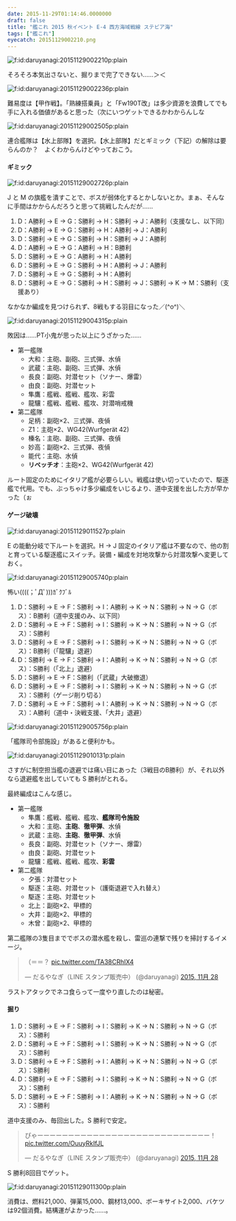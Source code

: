 ```yaml
---
date: 2015-11-29T01:14:46.0000000
draft: false
title: "艦これ 2015 秋イベント E-4 西方海域戦線 ステビア海"
tags: ["艦これ"]
eyecatch: 20151129002210.png
---
```

<p><span itemscope itemtype="http://schema.org/Photograph"><img src="20151129002210.png" alt="f:id:daruyanagi:20151129002210p:plain" title="f:id:daruyanagi:20151129002210p:plain" class="hatena-fotolife" itemprop="image"></span></p><p>そろそろ本気出さないと、掘りまで完了できない……＞＜</p><p><span itemscope itemtype="http://schema.org/Photograph"><img src="20151129002236.png" alt="f:id:daruyanagi:20151129002236p:plain" title="f:id:daruyanagi:20151129002236p:plain" class="hatena-fotolife" itemprop="image"></span></p><p>難易度は【甲作戦】。「熟練搭乗員」と「Fw190T改」は多少資源を浪費してでも手に入れる価値があると思った（次にいつゲットできるかわからんしな</p><p><span itemscope itemtype="http://schema.org/Photograph"><img src="20151129002505.png" alt="f:id:daruyanagi:20151129002505p:plain" title="f:id:daruyanagi:20151129002505p:plain" class="hatena-fotolife" itemprop="image"></span></p><p>連合艦隊は【水上部隊】を選択。【水上部隊】だとギミック（下記）の解除は要らんのか？　よくわからんけどやっておこう。</p>

<div class="section">
<h4>ギミック</h4>
<p><span itemscope itemtype="http://schema.org/Photograph"><img src="20151129002726.png" alt="f:id:daruyanagi:20151129002726p:plain" title="f:id:daruyanagi:20151129002726p:plain" class="hatena-fotolife" itemprop="image"></span></p><p>J と M の旗艦を潰すことで、ボスが弱体化するとかしないとか。まぁ、そんなに手間はかからんだろうと思って挑戦したんだが……</p>

<ol>
<li>D：A勝利 → E → G：S勝利 → H：S勝利 → J：A勝利（支援なし、以下同）</li>
<li>D：A勝利 → E → G：S勝利 → H：A勝利 → J：A勝利</li>
<li>D：S勝利 → E → G：S勝利 → H：S勝利 → J：A勝利</li>
<li>D：A勝利 → E → G：A勝利 → H：B勝利</li>
<li>D：S勝利 → E → G：A勝利 → H：A勝利</li>
<li>D：S勝利 → E → G：S勝利 → H：A勝利 → J：A勝利</li>
<li>D：S勝利 → E → G：S勝利 → H：A勝利</li>
<li>D：S勝利 → E → G：S勝利 → H：S勝利 → J：S勝利 → K → M：S勝利（支援あり）</li>
</ol><p>なかなか編成を見つけられず、8戦もする羽目になった／(^o^)＼</p><p><span itemscope itemtype="http://schema.org/Photograph"><img src="20151129004315.png" alt="f:id:daruyanagi:20151129004315p:plain" title="f:id:daruyanagi:20151129004315p:plain" class="hatena-fotolife" itemprop="image"></span></p><p>敗因は……PT小鬼が思った以上にうざかった……</p>

<ul>
<li>第一艦隊
<ul>
<li>大和：主砲、副砲、三式弾、水偵</li>
<li>武蔵：主砲、副砲、三式弾、水偵</li>
<li>長良：副砲、対潜セット（ソナー、爆雷）</li>
<li>由良：副砲、対潜セット</li>
<li>隼鷹：艦戦、艦戦、艦攻、彩雲</li>
<li>龍驤：艦戦、艦戦、艦攻、対潜哨戒機</li>
</ul></li>
<li>第二艦隊
<ul>
<li>足柄：副砲×2、三式弾、夜偵</li>
<li>Z1：主砲×2、WG42(Wurfgerät 42)</li>
<li>榛名：主砲、副砲、三式弾、夜偵</li>
<li>妙高：副砲×2、三式弾、夜偵</li>
<li>能代：主砲、水偵</li>
<li><b>リベッチオ</b>：主砲×2、WG42(Wurfgerät 42)</li>
</ul></li>
</ul><p>ルート固定のためにイタリア艦が必要らしい。戦艦は使い切っていたので、駆逐艦で代用。でも、ぶっちゃけ多少編成をいじるより、道中支援を出した方が早かった（ぉ</p>

</div>
<div class="section">
<h4>ゲージ破壊</h4>
<p><span itemscope itemtype="http://schema.org/Photograph"><img src="20151129011527.png" alt="f:id:daruyanagi:20151129011527p:plain" title="f:id:daruyanagi:20151129011527p:plain" class="hatena-fotolife" itemprop="image"></span></p><p>E の能動分岐で下ルートを選択。H → J 固定のイタリア艦は不要なので、他の割と育っている駆逐艦にスイッチ。装備・編成を対地攻撃から対潜攻撃へ変更しておく。</p><p><span itemscope itemtype="http://schema.org/Photograph"><img src="20151129005740.png" alt="f:id:daruyanagi:20151129005740p:plain" title="f:id:daruyanagi:20151129005740p:plain" class="hatena-fotolife" itemprop="image"></span></p><p>怖い((((；ﾟДﾟ)))ｶﾞｸﾌﾞﾙ</p>

<ol>
<li>D：S勝利 → E → F：S勝利 → I：A勝利 → K → N：S勝利 → N → G（ボス）：B勝利（道中支援のみ、以下同）</li>
<li>D：S勝利 → E → F：S勝利 → I：S勝利 → K → N：S勝利 → N → G（ボス）：S勝利</li>
<li>D：S勝利 → E → F：S勝利 → I：S勝利 → K → N：S勝利 → N → G（ボス）：B勝利（「龍驤」退避）</li>
<li>D：S勝利 → E → F：S勝利 → I：A勝利 → K → N：S勝利 → N → G（ボス）：S勝利（「北上」退避）</li>
<li>D：S勝利 → E → F：S勝利（「武蔵」大破撤退）</li>
<li>D：S勝利 → E → F：S勝利 → I：S勝利 → K → N：S勝利 → N → G（ボス）：S勝利（ゲージ削り切る）</li>
<li>D：S勝利 → E → F：S勝利 → I：A勝利 → K → N：S勝利 → N → G（ボス）：A勝利（道中・決戦支援、「大井」退避）</li>
</ol><p><span itemscope itemtype="http://schema.org/Photograph"><img src="20151129005756.png" alt="f:id:daruyanagi:20151129005756p:plain" title="f:id:daruyanagi:20151129005756p:plain" class="hatena-fotolife" itemprop="image"></span></p><p>「艦隊司令部施設」があると便利かも。</p><p><span itemscope itemtype="http://schema.org/Photograph"><img src="20151129010131.png" alt="f:id:daruyanagi:20151129010131p:plain" title="f:id:daruyanagi:20151129010131p:plain" class="hatena-fotolife" itemprop="image"></span></p><p>さすがに制空担当艦の退避では痛い目にあった（3戦目のB勝利）が、それ以外なら退避艦を出していても S 勝利がとれる。</p><p>最終編成はこんな感じ。</p>

<ul>
<li>第一艦隊
<ul>
<li>隼鷹：艦戦、艦戦、艦攻、<b>艦隊司令施設</b></li>
<li>大和：主砲、<b>主砲</b>、<b>徹甲弾</b>、水偵</li>
<li>武蔵：主砲、<b>主砲</b>、<b>徹甲弾</b>、水偵</li>
<li>長良：副砲、対潜セット（ソナー、爆雷）</li>
<li>由良：副砲、対潜セット</li>
<li>龍驤：艦戦、艦戦、艦攻、<b>彩雲</b></li>
</ul></li>
<li>第二艦隊
<ul>
<li>夕張：対潜セット</li>
<li>駆逐：主砲、対潜セット（護衛退避で入れ替え）</li>
<li>駆逐：主砲、対潜セット</li>
<li>北上：副砲×2、甲標的</li>
<li>大井：副砲×2、甲標的</li>
<li>木曾：副砲×2、甲標的</li>
</ul></li>
</ul><p>第二艦隊の3隻目まででボスの潜水艦を殺し、雷巡の連撃で残りを掃討するイメージ。</p><p><blockquote class="twitter-tweet" lang="ja"><p lang="und" dir="ltr">（＝＝？ <a href="https://t.co/TA38CRhIX4">pic.twitter.com/TA38CRhIX4</a></p>&mdash; だるやなぎ（LINE  スタンプ販売中） (@daruyanagi) <a href="https://twitter.com/daruyanagi/status/670568700441858048">2015, 11月 28</a></blockquote><script async src="//platform.twitter.com/widgets.js" charset="utf-8"></script></p><p>ラストアタックでネコ食らって一度やり直したのは秘密。</p>

</div>
<div class="section">
<h4>掘り</h4>

<ol>
<li>D：S勝利 → E → F：S勝利 → I：S勝利 → K → N：S勝利 → N → G（ボス）：S勝利</li>
<li>D：S勝利 → E → F：S勝利 → I：S勝利 → K → N：S勝利 → N → G（ボス）：S勝利</li>
<li>D：S勝利 → E → F：S勝利 → I：A勝利 → K → N：S勝利 → N → G（ボス）：S勝利</li>
<li>D：S勝利 → E → F：S勝利 → I：S勝利 → K → N：S勝利 → N → G（ボス）：S勝利</li>
<li>D：S勝利 → E → F：S勝利 → I：A勝利 → K → N：S勝利 → N → G（ボス）：S勝利</li>
</ol><p>道中支援のみ、毎回出した。S 勝利で安定。</p><p><blockquote class="twitter-tweet" lang="ja"><p lang="ja" dir="ltr">ぴゃーーーーーーーーーーーーーーーーーーーーーーーーーーーー！ <a href="https://t.co/OuuyRkIfJL">pic.twitter.com/OuuyRkIfJL</a></p>&mdash; だるやなぎ（LINE  スタンプ販売中） (@daruyanagi) <a href="https://twitter.com/daruyanagi/status/670619642134589440">2015, 11月 28</a></blockquote><script async src="//platform.twitter.com/widgets.js" charset="utf-8"></script></p><p>S 勝利8回目でゲット。</p><p><span itemscope itemtype="http://schema.org/Photograph"><img src="20151129011300.png" alt="f:id:daruyanagi:20151129011300p:plain" title="f:id:daruyanagi:20151129011300p:plain" class="hatena-fotolife" itemprop="image"></span></p><p>消費は、燃料21,000、弾薬15,000、鋼材13,000、ボーキサイト2,000、バケツは92個消費。結構運がよかった……。</p>

</div>
